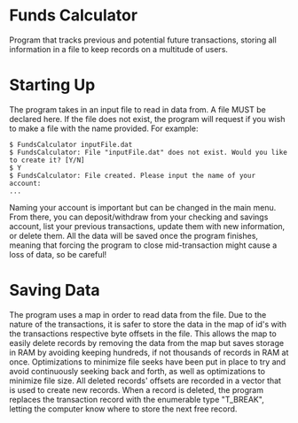 # Funds Calculator
Program that tracks previous and potential future transactions, storing all information in a file to keep records on a multitude of users.

# Starting Up
The program takes in an input file to read in data from. A file MUST be declared here. If the file does not exist, the program will request if you wish to make a file with the name provided. For example:

    $ FundsCalculator inputFile.dat
    $ FundsCalculator: File "inputFile.dat" does not exist. Would you like to create it? [Y/N]
    $ Y
    $ FundsCalculator: File created. Please input the name of your account: 
    ...

Naming your account is important but can be changed in the main menu. From there, you can deposit/withdraw from your checking and savings account, list your previous transactions, update them with new information, or delete them. All the data will be saved once the program finishes, meaning that forcing the program to close mid-transaction might cause a loss of data, so be careful!

# Saving Data
The program uses a map in order to read data from the file. Due to the nature of the transactions, it is safer to store the data in the map of id's with the transactions respective byte offsets in the file. This allows the map to easily delete records by removing the data from the map but saves storage in RAM by avoiding keeping hundreds, if not thousands of records in RAM at once. Optimizations to minimize file seeks have been put in place to try and avoid continuously seeking back and forth, as well as optimizations to minimize file size. All deleted records' offsets are recorded in a vector that is used to create new records. When a record is deleted, the program replaces the transaction record with the enumerable type "T_BREAK", letting the computer know where to store the next free record. 
